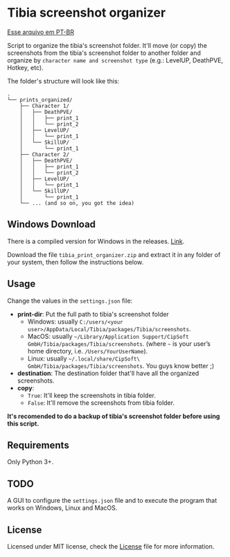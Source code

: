 # Tibia screenshot organizer

[Esse arquivo em PT-BR](README-PT-BR.md)

Script to organize the tibia's screenshot folder. It'll move (or copy) the screenshots from the tibia's screenshot folder to another folder and organize by `character name and screenshot type` (e.g.: LevelUP, DeathPVE, Hotkey, etc).

The folder's structure will look like this:

```
.
└── prints_organized/
    ├── Character 1/
    │   ├── DeathPVE/
    │   │   ├── print_1
    │   │   └── print_2
    │   ├── LevelUP/
    │   │   └── print_1
    │   └── SkillUP/
    │       └── print_1
    ├── Character 2/
    │   ├── DeathPVE/
    │   │   ├── print_1
    │   │   └── print_2
    │   ├── LevelUP/
    │   │   └── print_1
    │   └── SkillUP/
    │       └── print_1
    └── ... (and so on, you got the idea)
```

## Windows Download

There is a compiled version for Windows in the releases. [Link](https://github.com/eHonnef/tibia-screenshot-organizer/releases/latest).

Download the file `tibia_print_organizer.zip` and extract it in any folder of your system, then follow the instructions below.

## Usage

Change the values in the `settings.json` file:

- **print-dir**: Put the full path to tibia's screenshot folder
  - Windows: usually `C:/users/<your user>/AppData/Local/Tibia/packages/Tibia/screenshots`.
  - MacOS: usually `~/Library/Application Support/CipSoft GmbH/Tibia/packages/Tibia/screenshots`. (where `~` is your user’s home directory, i.e. `/Users/YourUserName`).
  - Linux: usually `~/.local/share/CipSoft\ GmbH/Tibia/packages/Tibia/screenshots`. You guys know better ;)
- **destination**: The destination folder that'll have all the organized screenshots.
- **copy**:
  - `True`: It'll keep the screenshots in tibia folder.
  - `False`: It'll remove the screenshots from tibia folder.

**It's recomended to do a backup of tibia's screenshot folder before using this script.**

## Requirements

Only Python 3+.

## TODO

A GUI to configure the `settings.json` file and to execute the program that works on Windows, Linux and MacOS.

## License

Licensed under MIT license, check the [License](LICENSE) file for more information.
